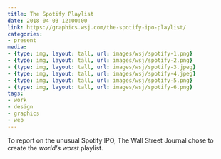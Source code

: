 ```yaml
---
title: The Spotify Playlist
date: 2018-04-03 12:00:00
link: https://graphics.wsj.com/the-spotify-ipo-playlist/
categories:
- present
media:
- {type: img, layout: tall, url: images/wsj/spotify-1.png}
- {type: img, layout: tall, url: images/wsj/spotify-2.png}
- {type: img, layout: tall, url: images/wsj/spotify-3.jpeg}
- {type: img, layout: tall, url: images/wsj/spotify-4.jpeg}
- {type: img, layout: tall, url: images/wsj/spotify-5.png}
- {type: img, layout: tall, url: images/wsj/spotify-6.png}
tags:
- work
- design
- graphics
- web
---
```

To report on the unusual Spotify IPO, The Wall Street Journal chose to create the _world's worst_ playlist. 